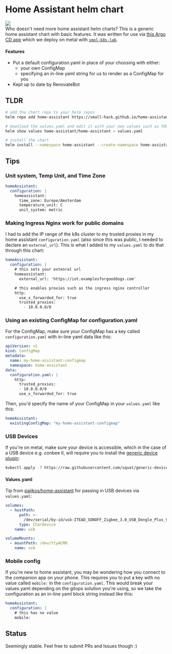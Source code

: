 # Home Assistant helm chart
<a href="https://github.com/small-hack/home-assistant-chart/releases"><img src="https://img.shields.io/github/v/release/small-hack/home-assistant-chart?style=plastic&labelColor=blue&color=green&logo=GitHub&logoColor=white"></a><br />
Who doesn't need more home assistant helm charts? This is a generic home assistant chart with basic features. It was written for use via [this Argo CD app](https://github.com/small-hack/argocd-apps/tree/main/home-assistant) which we deploy on metal with [`smol-k8s-lab`](https://github.com/small-hack/smol-k8s-lab).

#### Features

- Put a default configuration.yaml in place of your choosing with either:
  - your own ConfigMap
  - specifying an in-line yaml string for us to render as a ConfigMap for you
- Kept up to date by RenovateBot

## TLDR

```bash
# add the chart repo to your helm repos
helm repo add home-assistant https://small-hack.github.io/home-assistant-chart

# download the values.yaml and edit it with your own values such as YOUR hostname
helm show values home-assistant/home-assistant > values.yaml

# install the chart
helm install --namespace home-assistant --create-namespace home-assistant/home-assistant --values values.yaml
```

## Tips


### Unit system, Temp Unit, and Time Zone

```yaml
homeAssistant:
  configuration: |
    homeassistant:
      time_zone: Europe/Amsterdam
      temperature_unit: C
      unit_system: metric
```

### Making Ingress Nginx work for public domains

I had to add the IP range of the k8s cluster to my trusted proxies in my home assistant `configuration.yaml` (also since this was public, I needed to declare an `external_url`).
This is what I added to my `values.yaml` to do that through this chart:

```yaml
homeAssistant:
  configuration: |
    # this sets your extenral url
    homeassistant:
      external_url: 'https://iot.examplesforgooddogs.com'

    # this enables proxies such as the ingress nginx controller
    http:
      use_x_forwarded_for: true
      trusted_proxies:
        - 10.0.0.0/8
```


### Using an existing ConfigMap for configuration.yaml

For the ConfigMap, make sure your ConfigMap has a key called `configuration.yaml` with in-line yaml data like this:

```yaml
apiVersion: v1
kind: ConfigMap
metadata:
  name: my-home-assistant-configmap
  namespace: home-assistant
data:
  configuration.yaml: |
    http:
      trusted_proxies:
      - 10.0.0.0/8
      use_x_forwarded_for: true
```

Then, you'd specify the name of your ConfigMap in your `values.yaml` like this:

```yaml
homeAssistant:
  existingConfigMap: "my-home-assistant-configmap"
```


### USB Devices

If you're on metal, make sure your device is accessible, which in the case of a USB device e.g. conbee II, will require you to install the [generic device plugin](https://github.com/squat/generic-device-plugin):

```bash
kubectl apply -f https://raw.githubusercontent.com/squat/generic-device-plugin/main/manifests/generic-device-plugin.yaml
```

#### Values.yaml

Tip from [pajikos/home-assistant](https://github.com/pajikos/home-assistant) for passing in USB devices via `values.yaml`:

```yaml
volumes:
  - hostPath:
      path: >-
        /dev/serial/by-id/usb-ITEAD_SONOFF_Zigbee_3.0_USB_Dongle_Plus_V2_20230509111242-if00
      type: CharDevice
    name: usb

volumeMounts:
  - mountPath: /dev/ttyACM0
    name: usb
```

### Mobile config

If you're new to home assistant, you may be wondering how you connect to the companion app on your phone. This requires you to put a key with no value called `mobile:` in the `configuration.yaml`. This would break your values.yaml depending on the gitops solution you're using, so we take the configuration as an in-line yaml block string instead like this:

```yaml
homeAssistant:
  configuration: |
    # this has no value
    mobile:
```

## Status
Seemingly stable. Feel free to submit PRs and Issues though :)
